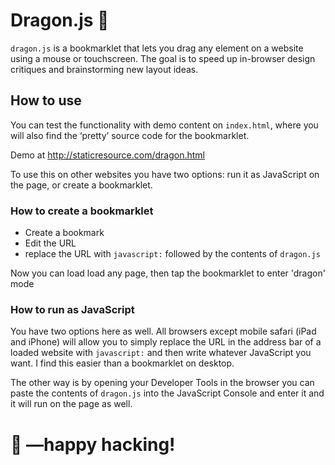 # Dragon.js 🐉

`dragon.js` is a bookmarklet that lets you drag any element on a website using a mouse or touchscreen. The goal is to speed up in-browser design critiques and brainstorming new layout ideas.

## How to use

You can test the functionality with demo content on `index.html`, where you will also find the ‘pretty’ source code for the bookmarklet.

Demo at http://staticresource.com/dragon.html

To use this on other websites you have two options: run it as JavaScript on the page, or create a bookmarklet.

### How to create a bookmarklet

- Create a bookmark
- Edit the URL
- replace the URL with `javascript:` followed by the contents of `dragon.js`

Now you can load load any page, then tap the bookmarklet to enter 'dragon' mode 

### How to run as JavaScript

You have two options here as well. All browsers except mobile safari (iPad and iPhone) will allow you to simply replace the URL in the address bar of a loaded website with `javascript:` and then write whatever JavaScript you want. I find this easier than a bookmarklet on desktop.

The other way is by opening your Developer Tools in the browser you can paste the contents of `dragon.js` into the JavaScript Console and enter it and it will run on the page as well.

# 🐲 —happy hacking!
